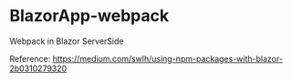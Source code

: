 # BlazorApp-webpack
Webpack in Blazor ServerSide

Reference:
https://medium.com/swlh/using-npm-packages-with-blazor-2b0310279320
